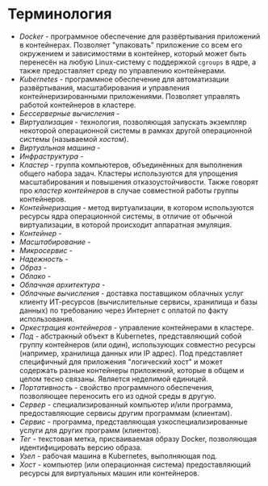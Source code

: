 # Терминология

* _Docker_ - программное обеспечение для развёртывания приложений в контейнерах. Позволяет "упаковать" приложение со всем его окружением и зависимостями в контейнер, который может быть перенесён на любую Linux-систему с поддержкой `cgroups` в ядре, а также предоставляет среду по управлению контейнерами.
* _Kubernetes_ - программное обеспечение для автоматизации развёртывания, масштабирования и управления контейнеризированными приложениями. Позволяет управлять работой контейнеров в кластере.
* _Бессерверные вычисления_ - 
* _Виртуализация_ - технология, позволяющая запускать экземпляр некоторой операционной системы в рамках другой операционной системы (называемой _хостом_).
* _Виртуальная машина_ - 
* _Инфраструктура_ -
* _Кластер_ - группа компьютеров, объединённых для выполнения общего набора задач. Кластеры используются для упрощения масштабирования и повышения отказоустойчивости. Также говорят про *кластер контейнеров* в случае совместной работы группы контейнеров.
* _Контейнеризация_ - метод виртуализации, в котором используются ресурсы ядра операционной системы, в отличие от обычной виртуализации, в которой происходит аппаратная эмуляция.
* _Контейнер_ -
* _Масштабирование_ -
* _Микросервис_ -
* _Надежность_ -
* _Образ_ - 
* _Облако_ -
* _Облачная архитектура_ -
* _Облачные вычисления_ - доставка поставщиком облачных услуг клиенту ИТ‑ресурсов (вычислительные сервисы, хранилища и базы данных) по требованию через Интернет с оплатой по факту использования.
* _Оркестрация контейнеров_ - управление контейнерами в кластере.
* _Под_ - абстракный объект в Kubernetes, представляющий собой группу контейнеров (или один), использующих совместно ресурсы (например, хранилища данных или IP адрес). Под представляет специфичный для приложения "логический хост" и может содержать разные контейнеры приложений, которые в общем и целом тесно связаны. Является неделимой единицей.
* _Портативность_ - свойство программного обеспечения, позволяющее переносить его из одной среды в другую.
* _Сервер_ - специализированный компьютер и/или программа, предоставляющие сервисы другим программам (клиентам).
* _Сервис_ - программа, представляющая узкоспециализированные услуги для других программ (клиентов).
* _Тег_ - текстовая метка, присваиваемая образу Docker, позволяющая идентифицировать версию образа.
* _Узел_ - рабочая машина в Kubernetes, выполняющая под.
* _Хост_ - компьютер (или операционная система) предоставляющий ресурсы для виртуальных машин или контейнеров.